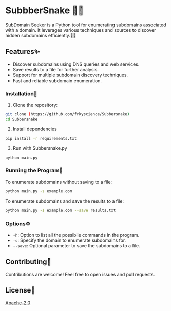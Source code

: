 # SubbberSnake 🐍👀

SubDomain Seeker is a Python tool for enumerating subdomains associated with a domain. It leverages various techniques and sources to discover hidden subdomains efficiently.🕵️‍♂️

## Features✨

- Discover subdomains using DNS queries and web services.
- Save results to a file for further analysis.
- Support for multiple subdomain discovery techniques.
- Fast and reliable subdomain enumeration.


### Installation🔧

1. Clone the repository:
```sh
git clone (https://github.com/frkyscience/Subbersnake)
cd Subbersnake
```
2. Install dependencies
```sh
pip install -r requirements.txt
```

3. Run with Subbersnake.py 
```sh
python main.py
```

### Running the Program🏃

To enumerate subdomains without saving to a file:
```sh
python main.py -s example.com
```


To enumerate subdomains and save the results to a file:
```sh
python main.py -s example.com --save results.txt
```

### Options⚙️
- `-h`: Option to list all the possibile commands in the program.
- `-s`: Specify the domain to enumerate subdomains for.
- `--save`: Optional parameter to save the subdomains to a file.

## Contributing🤝

Contributions are welcome! Feel free to open issues and pull requests.

## License📜

[Apache-2.0](./LICENCE)
